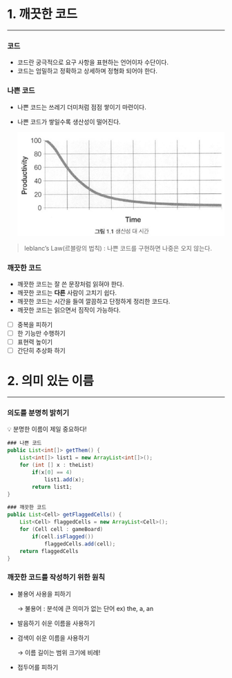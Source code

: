# 1. 깨끗한 코드

---

### 코드

- 코드란 궁극적으로 요구 사항을 표현하는 언어이자 수단이다.
- 코드는 엄밀하고 정확하고 상세하며 정형화 되어야 한다.

### 나쁜 코드

- 나쁜 코드는 쓰레기 더미처럼 점점 쌓이기 마련이다.
- 나쁜 코드가 쌓일수록 생산성이 떨어진다.
    
    ![Untitled](Chapter01-02/Untitled.png)
    

> leblanc’s Law(르블랑의 법칙) : 나쁜 코드를 구현하면 나중은 오지 않는다.
> 

### 깨끗한 코드

- 깨끗한 코드는 잘 쓴 문장처럼 읽혀야 한다.
- 깨끗한 코드는 **다른** 사람이 고치기 쉽다.
- 깨끗한 코드는 시간을 들여 깔끔하고 단정하게 정리한 코드다.
- 깨끗한 코드는 읽으면서 짐작이 가능하다.

- [ ]  중복을 피하기
- [ ]  한 기능만 수행하기
- [ ]  표현력 높이기
- [ ]  간단히 추상화 하기

# 2. 의미 있는 이름

---

### 의도를 분명히 밝히기

<aside>
💡 분명한 이름이 제일 중요하다!

</aside>

```java
### 나쁜 코드
public List<int[]> getThem() {
	List<int[]> list1 = new ArrayList<int[]>();
	for (int [] x : theList)
		if(x[0] == 4)
			list1.add(x);
		return list1;
}
```

```java
### 깨끗한 코드
public List<Cell> getFlaggedCells() {
	List<Cell> flaggedCells = new ArrayList<Cell>();
	for (Cell cell : gameBoard)
		if(cell.isFlagged())
			flaggedCells.add(cell);
	return flaggedCells
}
```

### 깨끗한 코드를 작성하기 위한 원칙

- 불용어 사용을 피하기
    
    → 불용어 : 분석에 큰 의미가 없는 단어 ex) the, a, an
    
- 발음하기 쉬운 이름을 사용하기
- 검색이 쉬운 이름을 사용하기
    
    → 이름 길이는 범위 크기에 비례!
    
- 접두어를 피하기
